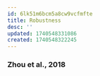 ```yaml
---
id: 6lk51m6bcm5a8cw9vcfmfte
title: Robustness
desc: ''
updated: 1740548331086
created: 1740548322245
---
```

### Zhou et al., 2018